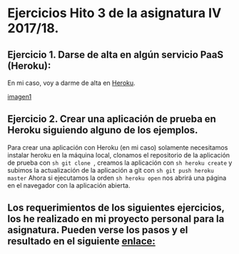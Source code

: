 # Ejercicios Hito 3 de la asignatura IV 2017/18.

## Ejercicio 1. Darse de alta en algún servicio PaaS (Heroku):

En mi caso, voy a darme de alta en [Heroku](https://www.heroku.com/).

[imagen1](https://github.com/JaoChaos/ejerciciosIV/blob/master/imghito3/ejercicio1-2.jpg)

## Ejercicio 2. Crear una aplicación de prueba en Heroku siguiendo alguno de los ejemplos.

Para crear una aplicación con Heroku (en mi caso) solamente necesitamos instalar heroku en la máquina local, clonamos el repositorio de la aplicación de prueba con ```sh git clone ```, creamos la aplicación con ```sh heroku create``` y subimos la actualización de la aplicación a git con ```sh git push heroku master```
Ahora si ejecutamos la orden ```sh heroku open``` nos abrirá una página en el navegador con la aplicación abierta.

## Los requerimientos de los siguientes ejercicios, los he realizado en mi proyecto personal para la asignatura. Pueden verse los pasos y el resultado en el siguiente [enlace:](https://github.com/JaoChaos/Bot_Telegram/blob/master/README.md)
